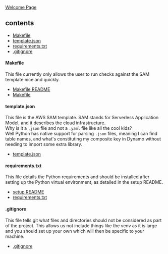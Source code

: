 [Welcome Page](../README.md)

## __contents__
* [Makefile](#makefile)
* [template.json](#templatejson)
* [requirements.txt](#requirementstxt)
* [.gitignore](#gitignore)

#### __Makefile__
This file currently only allows the user to run checks against the SAM template nice and quickly.  
* [Makefile README](./MAKEFILES_README.md)  
* [Makefile](../Makefile)

#### __template.json__
This file is the AWS SAM template. SAM stands for Serverless Application Model, and it describes the cloud infrastructure.  
Why is it a `.json` file and not a `.yaml` file like all the cool kids?  
Well Python has native support for parsing `.json` files, meaning I can find table names, and what's constituting my composite key in Dynamo without needing to import some extra library.  
* [template.json](../template.json)

#### __requirements.txt__
This file details the Python requirements and should be installed after setting up the Python virtual environment, as detailed in the setup README.
* [setup README](./SET_UP_README.md)
* [requirements.txt](../requirements.txt)

#### __.gitignore__
This file tells git what files and directories should not be considered as part of the project. This allows us not include things like the venv as it is large and you should set up your own which will then be specific to your machine.
* [.gitignore](../.gitignore)
